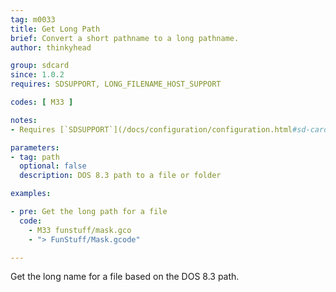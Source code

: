 ```yaml
---
tag: m0033
title: Get Long Path
brief: Convert a short pathname to a long pathname.
author: thinkyhead

group: sdcard
since: 1.0.2
requires: SDSUPPORT, LONG_FILENAME_HOST_SUPPORT

codes: [ M33 ]

notes:
- Requires [`SDSUPPORT`](/docs/configuration/configuration.html#sd-card) and `LONG_FILENAME_HOST_SUPPORT`

parameters:
- tag: path
  optional: false
  description: DOS 8.3 path to a file or folder

examples:

- pre: Get the long path for a file
  code:
    - M33 funstuff/mask.gco
    - "> FunStuff/Mask.gcode"

---
```


Get the long name for a file based on the DOS 8.3 path.

